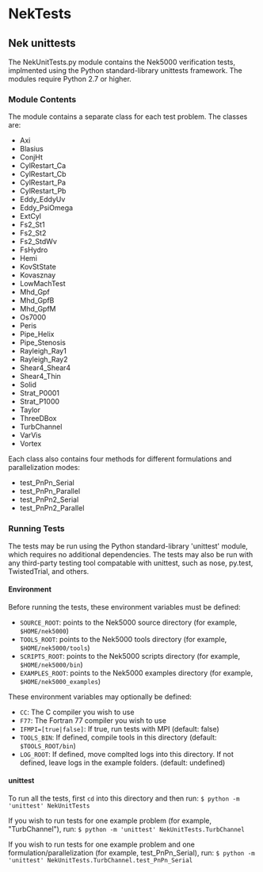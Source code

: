 NekTests
========
Nek unittests
-------------

The NekUnitTests.py module contains the Nek5000 verification tests, implmented 
using the Python standard-library unittests framework.  The modules require 
Python 2.7 or higher.  

### Module Contents

The module contains a separate class for each test problem.  The classes are:
* Axi
* Blasius
* ConjHt
* CylRestart_Ca
* CylRestart_Cb
* CylRestart_Pa
* CylRestart_Pb
* Eddy_EddyUv
* Eddy_PsiOmega
* ExtCyl
* Fs2_St1
* Fs2_St2
* Fs2_StdWv
* FsHydro
* Hemi
* KovStState
* Kovasznay
* LowMachTest
* Mhd_Gpf
* Mhd_GpfB
* Mhd_GpfM
* Os7000
* Peris
* Pipe_Helix
* Pipe_Stenosis
* Rayleigh_Ray1
* Rayleigh_Ray2
* Shear4_Shear4
* Shear4_Thin
* Solid
* Strat_P0001
* Strat_P1000
* Taylor
* ThreeDBox
* TurbChannel
* VarVis
* Vortex

Each class also contains four methods for different formulations and
parallelization modes:
* test_PnPn_Serial
* test_PnPn_Parallel
* test_PnPn2_Serial
* test_PnPn2_Parallel

### Running Tests

The tests may be run using the Python standard-library 'unittest' module, which
requires no additional dependencies.  The tests may also be run with any
third-party testing tool compatable with unittest, such as nose, py.test,
TwistedTrial, and others.  

#### Environment

Before running the tests, these environment variables must be defined:

* `SOURCE_ROOT`: points to the Nek5000 source directory (for example, 
  `$HOME/nek5000`)
* `TOOLS_ROOT`: points to the Nek5000 tools directory (for example,
  `$HOME/nek5000/tools`)
* `SCRIPTS_ROOT`: points to the Nek5000 scripts directory (for example,
  `$HOME/nek5000/bin`)
* `EXAMPLES_ROOT`: points to the Nek5000 examples directory (for example,
  `$HOME/nek5000_examples`)

These environment variables may optionally be defined:
* `CC`: The C compiler you wish to use
* `F77`: The Fortran 77 compiler you wish to use
* `IFMPI=[true|false]`: If true, run tests with MPI (default: false)
* `TOOLS_BIN`: If defined, compile tools in this directory (default: `$TOOLS_ROOT/bin`)
* `LOG_ROOT`: If defined, move complted logs into this directory.  If not defined,
  leave logs in the example folders.  (default: undefined)

#### unittest

To run all the tests, first `cd` into this directory and then run:
`$ python -m 'unittest' NekUnitTests`

If you wish to run tests for one example problem (for example, "TurbChannel"), run:
`$ python -m 'unittest' NekUnitTests.TurbChannel`

If you wish to run tests for one example problem and one
formulation/parallelization (for example, test_PnPn_Serial), run:
`$ python -m 'unittest' NekUnitTests.TurbChannel.test_PnPn_Serial`
